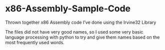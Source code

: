 # x86-Assembly-Sample-Code
Thrown together x86 Assembly code I've done using the Irvine32 Library  

The files did not have very good names, so I used some very basic language processing with
python to try and give them names based on the most frequently used words.
